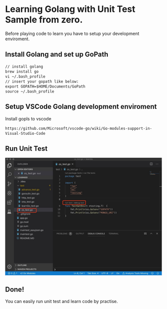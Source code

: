 # Learning Golang with Unit Test Sample from zero.
Before playing code to learn you have to setup your development enviroment.

## Install Golang and set up GoPath
```
// install golang
brew install go
vi ~/.bash_profile
// insert your gopath like below:
export GOPATH=$HOME/Documents/GoPath
source ~/.bash_profile
```

## Setup VSCode Golang development enviroment
Install gopls to vscode
```
https://github.com/Microsoft/vscode-go/wiki/Go-modules-support-in-Visual-Studio-Code
```

## Run Unit Test
![Run Unit Test](./assets/image.jpg)

## Done!
You can easily run unit test and learn code by practise.